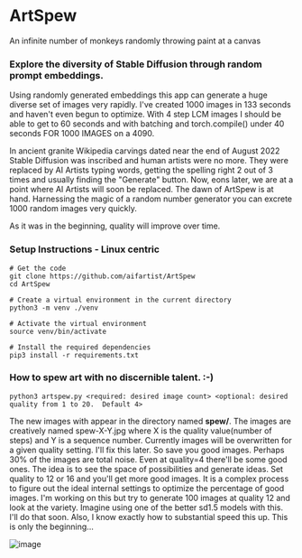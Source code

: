 # ArtSpew
An infinite number of monkeys randomly throwing paint at a canvas

### Explore the diversity of Stable Diffusion through random prompt embeddings.
Using randomly generated embeddings this app can generate a huge diverse set of images very rapidly.  I've created 1000 images in 133 seconds and haven't even begun to optimize.  With 4 step LCM images I should be able to get to 60 seconds and with batching and torch.compile() under 40 seconds FOR 1000 IMAGES on a 4090.

In ancient granite Wikipedia carvings dated near the end of August 2022 Stable Diffusion was inscribed and human artists were no more. They were replaced by AI Artists typing words, getting the spelling right 2 out of 3 times and usually finding the "Generate" button.  Now, eons later, we are at a point where AI Artists will soon be replaced.  The dawn of ArtSpew is at hand.  Harnessing the magic of a random number generator you can excrete 1000 random images very quickly.

As it was in the beginning, quality will improve over time.

### Setup Instructions - Linux centric
```
# Get the code
git clone https://github.com/aifartist/ArtSpew
cd ArtSpew

# Create a virtual environment in the current directory
python3 -m venv ./venv

# Activate the virtual environment
source venv/bin/activate

# Install the required dependencies
pip3 install -r requirements.txt
```
### How to spew art with no discernible talent.  :-)
```
python3 artspew.py <required: desired image count> <optional: desired quality from 1 to 20.  Default 4>
```
The new images with appear in the directory named **spew/**.  The images are creatively named spew-X-Y.jpg where X is the quality value(number of steps) and Y is a sequence number.  Currently images will be overwritten for a given quality setting.  I'll fix this later.  So save you good images.  Perhaps 30% of the images are total noise. Even at quality=4 there'll be some good ones.  The idea is to see the space of possibilities and generate ideas.  Set quality to 12 or 16 and you'll get more good images.  It is a complex process to figure out the ideal internal settings to optimize the percentage of good images.  I'm working on this but try to generate 100 images at quality 12 and look at the variety.  Imagine using one of the better sd1.5 models with this.  I'll do that soon.  Also, I know exactly how to substantial speed this up.  This is only the beginning...

![image](https://github.com/aifartist/ArtSpew/assets/116415616/f80a5cd9-994f-4134-8e05-f735116bce53)

